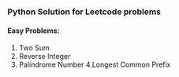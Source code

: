 ### Python Solution for Leetcode problems

#### Easy Problems:

1. Two Sum
2. Reverse Integer
3. Palindrome Number
4.Longest Common Prefix
